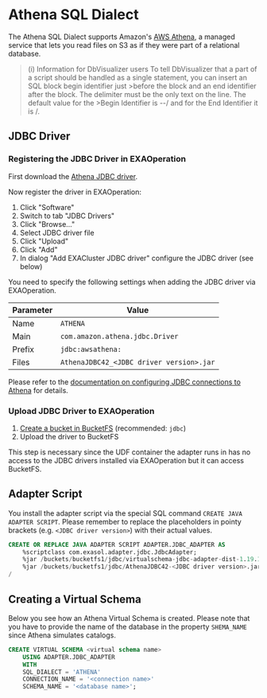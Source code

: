 # Athena SQL Dialect

The Athena SQL Dialect supports Amazon's [AWS Athena](https://aws.amazon.com/athena/), a managed service that lets you read files on S3 as if they were part of a relational database.

>(i) Information for DbVisualizer users
>To tell DbVisualizer that a part of a script should be handled as a single statement, you can insert an SQL block begin identifier just >before the block and an end identifier after the block. The delimiter must be the only text on the line. The default value for the >Begin Identifier is --/ and for the End Identifier it is /.



## JDBC Driver

### Registering the JDBC Driver in EXAOperation

First download the [Athena JDBC driver](https://docs.aws.amazon.com/athena/latest/ug/connect-with-jdbc.html).

Now register the driver in EXAOperation:

1. Click "Software"
1. Switch to tab "JDBC Drivers"
1. Click "Browse..."
1. Select JDBC driver file
1. Click "Upload"
1. Click "Add"
1. In dialog "Add EXACluster JDBC driver" configure the JDBC driver (see below)

You need to specify the following settings when adding the JDBC driver via EXAOperation.

| Parameter | Value                                               |
|-----------|-----------------------------------------------------|
| Name      | `ATHENA`                                            |
| Main      | `com.amazon.athena.jdbc.Driver`                     |
| Prefix    | `jdbc:awsathena:`                                   |
| Files     | `AthenaJDBC42_<JDBC driver version>.jar`            |

Please refer to the [documentation on configuring JDBC connections to Athena](https://docs.aws.amazon.com/athena/latest/ug/connect-with-jdbc.html) for details.

### Upload JDBC Driver to EXAOperation

1. [Create a bucket in BucketFS](https://docs.exasol.com/administration/on-premise/bucketfs/create_new_bucket_in_bucketfs_service.htm) (recommended: `jdbc`)
1. Upload the driver to BucketFS

This step is necessary since the UDF container the adapter runs in has no access to the JDBC drivers installed via EXAOperation but it can access BucketFS.

## Adapter Script

You install the adapter script via the special SQL command `CREATE JAVA ADAPTER SCRIPT`. Please remember to replace the placeholders in pointy brackets (e.g. `<JDBC driver version>`) with their actual values.

```sql
CREATE OR REPLACE JAVA ADAPTER SCRIPT ADAPTER.JDBC_ADAPTER AS
    %scriptclass com.exasol.adapter.jdbc.JdbcAdapter;
    %jar /buckets/bucketfs1/jdbc/virtualschema-jdbc-adapter-dist-1.19.1.jar;
    %jar /buckets/bucketfs1/jdbc/AthenaJDBC42-<JDBC driver version>.jar;
/
```

## Creating a Virtual Schema

Below you see how an Athena Virtual Schema is created. Please note that you have to provide the name of the database in the property `SHEMA_NAME` since Athena simulates catalogs.

```sql
CREATE VIRTUAL SCHEMA <virtual schema name>
    USING ADAPTER.JDBC_ADAPTER
    WITH
    SQL_DIALECT = 'ATHENA'
    CONNECTION_NAME = '<connection name>'
    SCHEMA_NAME = '<database name>';
```
